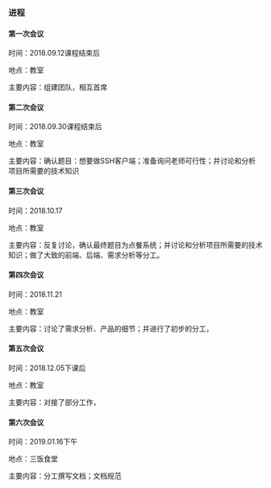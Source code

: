 ### 进程

#### 第一次会议

时间：2018.09.12课程结束后

地点：教室

主要内容：组建团队，相互首席

#### 第二次会议

时间：2018.09.30课程结束后

地点：教室

主要内容：确认题目：想要做SSH客户端；准备询问老师可行性；并讨论和分析项目所需要的技术知识

#### 第三次会议

时间：2018.10.17

地点：教室

主要内容：反复讨论，确认最终题目为点餐系统；并讨论和分析项目所需要的技术知识；做了大致的前端、后端、需求分析等分工。

#### 第四次会议

时间：2018.11.21

地点：教室

主要内容：讨论了需求分析、产品的细节；并进行了初步的分工，

#### 第五次会议

时间：2018.12.05下课后

地点：教室

主要内容：对接了部分工作，

#### 第六次会议

时间：2019.01.16下午

地点：三饭食堂

主要内容：分工撰写文档；文档规范
